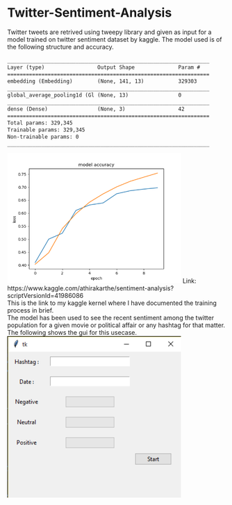 # Twitter-Sentiment-Analysis
Twitter tweets are retrived using tweepy library and given as input for a model trained on twitter sentiment dataset by kaggle. The model used is of the following structure and accuracy.
```
_________________________________________________________________
Layer (type)                 Output Shape              Param #   
=================================================================
embedding (Embedding)        (None, 141, 13)           329303    
_________________________________________________________________
global_average_pooling1d (Gl (None, 13)                0         
_________________________________________________________________
dense (Dense)                (None, 3)                 42        
=================================================================
Total params: 329,345
Trainable params: 329,345
Non-trainable params: 0
_________________________________________________________________
```
<img src="Images/AccuracyGraph.png" width=400>
Link: https://www.kaggle.com/athirakarthe/sentiment-analysis?scriptVersionId=41986086
<br>This is the link to my kaggle kernel where I have documented the training process in brief.<br>
The model has been used to see the recent sentiment among the twitter population for a given movie or political affair or any hashtag for that matter. The following shows the gui for this usecase.
<br><img src="Images/screenshot.png" width=400>

